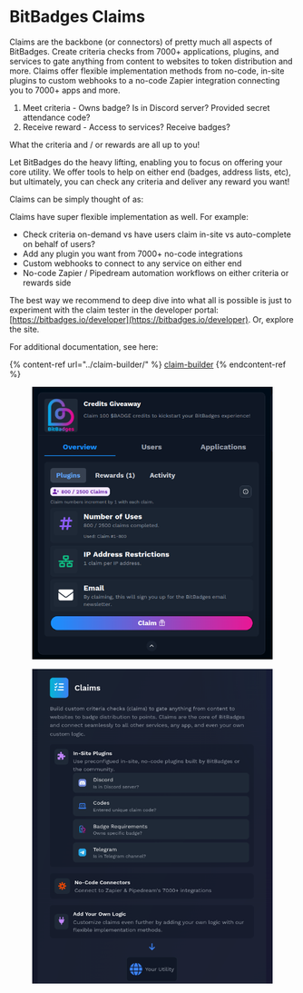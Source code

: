 # BitBadges Claims

Claims are the backbone (or connectors) of pretty much all aspects of BitBadges. Create criteria checks from 7000+ applications, plugins, and services to gate anything from content to websites to token distribution and more. Claims offer flexible implementation methods from no-code, in-site plugins to custom webhooks to a no-code Zapier integration connecting you to 7000+ apps and more.

1. Meet criteria - Owns badge? Is in Discord server? Provided secret attendance code?
2. Receive reward - Access to services? Receive badges?

What the criteria and / or rewards are all up to you!

Let BitBadges do the heavy lifting, enabling you to focus on offering your core utility. We offer tools to help on either end (badges, address lists, etc), but ultimately, you can check any criteria and deliver any reward you want!

Claims can be simply thought of as:

Claims have super flexible implementation as well. For example:

-   Check criteria on-demand vs have users claim in-site vs auto-complete on behalf of users?
-   Add any plugin you want from 7000+ no-code integrations
-   Custom webhooks to connect to any service on either end
-   No-code Zapier / Pipedream automation workflows on either criteria or rewards side

The best way we recommend to deep dive into what all is possible is just to experiment with the claim tester in the developer portal: [https://bitbadges.io/developer](https://bitbadges.io/developer). Or, explore the site.

For additional documentation, see here:

{% content-ref url="../claim-builder/" %}
[claim-builder](../claim-builder/)
{% endcontent-ref %}

<figure><img src="../../.gitbook/assets/image (1) (1) (1) (1) (1) (1) (1) (1) (1) (1) (1) (1).png" alt=""><figcaption></figcaption></figure>

<figure><img src="../../.gitbook/assets/image (5) (1) (1) (1).png" alt=""><figcaption></figcaption></figure>
